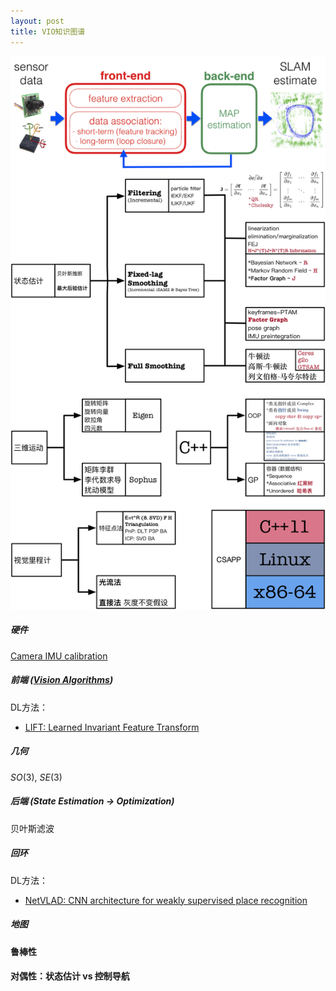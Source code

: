 ```yaml
---
layout: post
title: VIO知识图谱
---
```




![VIO](/images/VIO.jpg)



##### 硬件

[Camera IMU calibration](https://github.com/ethz-asl/kalibr/wiki/camera-imu-calibration)



##### 前端 ([Vision Algorithms](http://rpg.ifi.uzh.ch/teaching.html))

DL方法：

- [LIFT: Learned Invariant Feature Transform](https://github.com/cvlab-epfl/LIFT)



##### 几何

$SO(3)$, $SE(3)$



##### 后端 (State Estimation $\to$ Optimization)

贝叶斯滤波



##### 回环

DL方法：

- [NetVLAD: CNN architecture for weakly supervised place recognition](https://github.com/Relja/netvlad)



##### 地图



#### 鲁棒性



#### 对偶性：状态估计 vs 控制导航